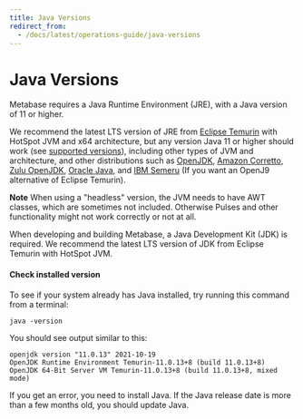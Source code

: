 ```yaml
---
title: Java Versions
redirect_from:
  - /docs/latest/operations-guide/java-versions
---
```


# Java Versions

Metabase requires a Java Runtime Environment (JRE), with a Java version of 11 or higher.

We recommend the latest LTS version of JRE from [Eclipse Temurin](https://adoptium.net/) with HotSpot JVM and x64 architecture, but any version Java 11 or higher should work (see [supported versions](https://adoptium.net/support.html)), including other types of JVM and architecture, and other distributions such as [OpenJDK](https://openjdk.java.net/), [Amazon Corretto](https://aws.amazon.com/corretto/), [Zulu OpenJDK](https://www.azul.com/downloads/zulu-community), [Oracle Java](https://www.java.com/), and [IBM Semeru](https://developer.ibm.com/languages/java/semeru-runtimes/) (If you want an OpenJ9 alternative of Eclipse Temurin).

**Note** When using a "headless" version, the JVM needs to have AWT classes, which are sometimes not included. Otherwise Pulses and other functionality might not work correctly or not at all.

When developing and building Metabase, a Java Development Kit (JDK) is required. We recommend the latest LTS version of JDK from Eclipse Temurin with HotSpot JVM.

#### Check installed version

To see if your system already has Java installed, try running this command from a terminal:

```
java -version
```

You should see output similar to this:

    openjdk version "11.0.13" 2021-10-19
    OpenJDK Runtime Environment Temurin-11.0.13+8 (build 11.0.13+8)
    OpenJDK 64-Bit Server VM Temurin-11.0.13+8 (build 11.0.13+8, mixed mode)

If you get an error, you need to install Java. If the Java release date is more than a few months old, you should update Java.